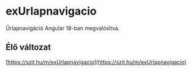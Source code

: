 # exUrlapnavigacio

Űrlapnavigáció Angular 18-ban megvalósítva.

## Élő változat

[https://szit.hu/m/exUrlapnavigacio](https://szit.hu/m/exUrlapnavigacio)
